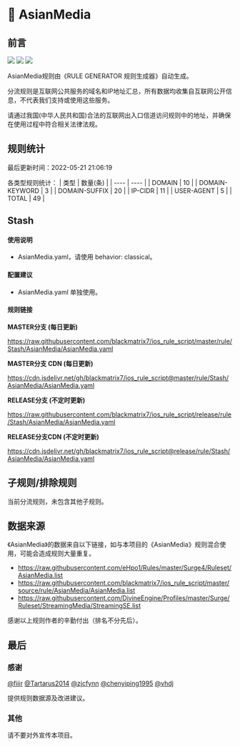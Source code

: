 # 🧸 AsianMedia

## 前言

![](https://shields.io/badge/-移除重复规则-ff69b4) ![](https://shields.io/badge/-DOMAIN与DOMAIN--SUFFIX合并-green) ![](https://shields.io/badge/-IP--CIDR(6)合并-blueviolet) 

AsianMedia规则由《RULE GENERATOR 规则生成器》自动生成。

分流规则是互联网公共服务的域名和IP地址汇总，所有数据均收集自互联网公开信息，不代表我们支持或使用这些服务。

请通过我国(中华人民共和国)合法的互联网出入口信道访问规则中的地址，并确保在使用过程中符合相关法律法规。

## 规则统计

最后更新时间：2022-05-21 21:06:19

各类型规则统计：
| 类型 | 数量(条)  | 
| ---- | ----  |
| DOMAIN | 10  | 
| DOMAIN-KEYWORD | 3  | 
| DOMAIN-SUFFIX | 20  | 
| IP-CIDR | 11  | 
| USER-AGENT | 5  | 
| TOTAL | 49  | 


## Stash 

#### 使用说明
- AsianMedia.yaml，请使用 behavior: classical。

#### 配置建议
- AsianMedia.yaml 单独使用。

#### 规则链接
**MASTER分支 (每日更新)**

https://raw.githubusercontent.com/blackmatrix7/ios_rule_script/master/rule/Stash/AsianMedia/AsianMedia.yaml

**MASTER分支 CDN (每日更新)**

https://cdn.jsdelivr.net/gh/blackmatrix7/ios_rule_script@master/rule/Stash/AsianMedia/AsianMedia.yaml

**RELEASE分支 (不定时更新)**

https://raw.githubusercontent.com/blackmatrix7/ios_rule_script/release/rule/Stash/AsianMedia/AsianMedia.yaml

**RELEASE分支CDN (不定时更新)**

https://cdn.jsdelivr.net/gh/blackmatrix7/ios_rule_script@release/rule/Stash/AsianMedia/AsianMedia.yaml

## 子规则/排除规则


当前分流规则，未包含其他子规则。

## 数据来源

《AsianMedia》的数据来自以下链接，如与本项目的《AsianMedia》规则混合使用，可能会造成规则大量重复。

- https://raw.githubusercontent.com/eHpo1/Rules/master/Surge4/Ruleset/AsianMedia.list
- https://raw.githubusercontent.com/blackmatrix7/ios_rule_script/master/source/rule/AsianMedia/AsianMedia.list
- https://raw.githubusercontent.com/DivineEngine/Profiles/master/Surge/Ruleset/StreamingMedia/StreamingSE.list


感谢以上规则作者的辛勤付出（排名不分先后）。

## 最后

### 感谢

[@fiiir](https://github.com/fiiir) [@Tartarus2014](https://github.com/Tartarus2014) [@zjcfynn](https://github.com/zjcfynn) [@chenyiping1995](https://github.com/chenyiping1995) [@vhdj](https://github.com/vhdj)

提供规则数据源及改进建议。

### 其他

请不要对外宣传本项目。